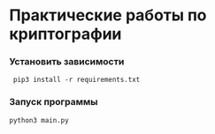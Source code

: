 # Практические работы по криптографии

### Установить зависимости
```
 pip3 install -r requirements.txt
```

### Запуск программы

```
python3 main.py
```
